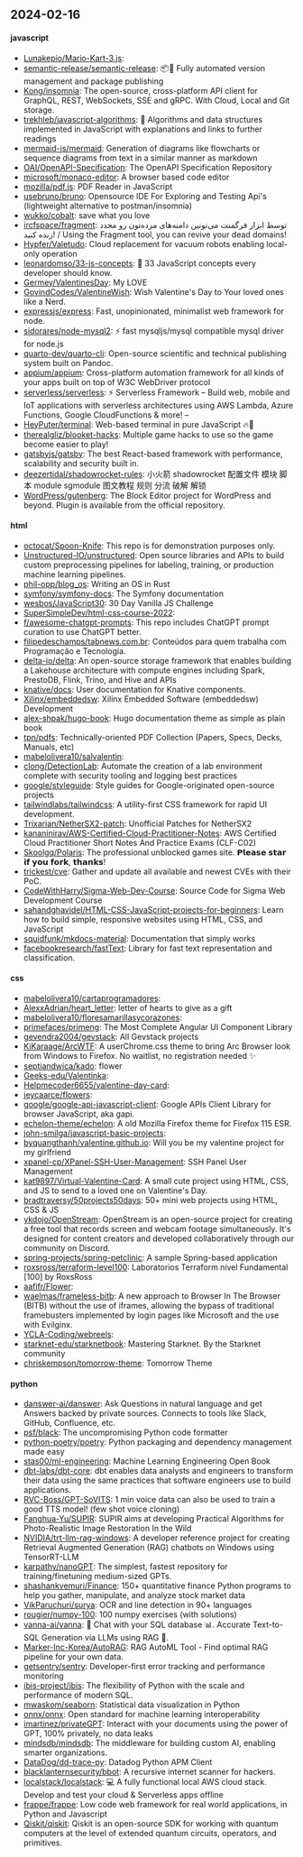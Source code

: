 ## 2024-02-16

#### javascript
* [Lunakepio/Mario-Kart-3.js](https://github.com/Lunakepio/Mario-Kart-3.js): 
* [semantic-release/semantic-release](https://github.com/semantic-release/semantic-release): 📦🚀 Fully automated version management and package publishing
* [Kong/insomnia](https://github.com/Kong/insomnia): The open-source, cross-platform API client for GraphQL, REST, WebSockets, SSE and gRPC. With Cloud, Local and Git storage.
* [trekhleb/javascript-algorithms](https://github.com/trekhleb/javascript-algorithms): 📝 Algorithms and data structures implemented in JavaScript with explanations and links to further readings
* [mermaid-js/mermaid](https://github.com/mermaid-js/mermaid): Generation of diagrams like flowcharts or sequence diagrams from text in a similar manner as markdown
* [OAI/OpenAPI-Specification](https://github.com/OAI/OpenAPI-Specification): The OpenAPI Specification Repository
* [microsoft/monaco-editor](https://github.com/microsoft/monaco-editor): A browser based code editor
* [mozilla/pdf.js](https://github.com/mozilla/pdf.js): PDF Reader in JavaScript
* [usebruno/bruno](https://github.com/usebruno/bruno): Opensource IDE For Exploring and Testing Api's (lightweight alternative to postman/insomnia)
* [wukko/cobalt](https://github.com/wukko/cobalt): save what you love
* [ircfspace/fragment](https://github.com/ircfspace/fragment): توسط ابزار فرگمنت می‌تونین دامنه‌های مرده‌تون رو مجدد زنده کنید! / Using the Fragment tool, you can revive your dead domains!
* [Hypfer/Valetudo](https://github.com/Hypfer/Valetudo): Cloud replacement for vacuum robots enabling local-only operation
* [leonardomso/33-js-concepts](https://github.com/leonardomso/33-js-concepts): 📜 33 JavaScript concepts every developer should know.
* [Germey/ValentinesDay](https://github.com/Germey/ValentinesDay): My LOVE
* [GovindCodes/ValentineWish](https://github.com/GovindCodes/ValentineWish): Wish Valentine's Day to Your loved ones like a Nerd.
* [expressjs/express](https://github.com/expressjs/express): Fast, unopinionated, minimalist web framework for node.
* [sidorares/node-mysql2](https://github.com/sidorares/node-mysql2): ⚡ fast mysqljs/mysql compatible mysql driver for node.js
* [quarto-dev/quarto-cli](https://github.com/quarto-dev/quarto-cli): Open-source scientific and technical publishing system built on Pandoc.
* [appium/appium](https://github.com/appium/appium): Cross-platform automation framework for all kinds of your apps built on top of W3C WebDriver protocol
* [serverless/serverless](https://github.com/serverless/serverless): ⚡ Serverless Framework – Build web, mobile and IoT applications with serverless architectures using AWS Lambda, Azure Functions, Google CloudFunctions & more! –
* [HeyPuter/terminal](https://github.com/HeyPuter/terminal): Web-based terminal in pure JavaScript 🔥🚀
* [therealgliz/blooket-hacks](https://github.com/therealgliz/blooket-hacks): Multiple game hacks to use so the game become easier to play!
* [gatsbyjs/gatsby](https://github.com/gatsbyjs/gatsby): The best React-based framework with performance, scalability and security built in.
* [deezertidal/shadowrocket-rules](https://github.com/deezertidal/shadowrocket-rules): 小火箭 shadowrocket 配置文件 模块 脚本 module sgmodule 图文教程 规则 分流 破解 解锁
* [WordPress/gutenberg](https://github.com/WordPress/gutenberg): The Block Editor project for WordPress and beyond. Plugin is available from the official repository.

#### html
* [octocat/Spoon-Knife](https://github.com/octocat/Spoon-Knife): This repo is for demonstration purposes only.
* [Unstructured-IO/unstructured](https://github.com/Unstructured-IO/unstructured): Open source libraries and APIs to build custom preprocessing pipelines for labeling, training, or production machine learning pipelines.
* [phil-opp/blog_os](https://github.com/phil-opp/blog_os): Writing an OS in Rust
* [symfony/symfony-docs](https://github.com/symfony/symfony-docs): The Symfony documentation
* [wesbos/JavaScript30](https://github.com/wesbos/JavaScript30): 30 Day Vanilla JS Challenge
* [SuperSimpleDev/html-css-course-2022](https://github.com/SuperSimpleDev/html-css-course-2022): 
* [f/awesome-chatgpt-prompts](https://github.com/f/awesome-chatgpt-prompts): This repo includes ChatGPT prompt curation to use ChatGPT better.
* [filipedeschamps/tabnews.com.br](https://github.com/filipedeschamps/tabnews.com.br): Conteúdos para quem trabalha com Programação e Tecnologia.
* [delta-io/delta](https://github.com/delta-io/delta): An open-source storage framework that enables building a Lakehouse architecture with compute engines including Spark, PrestoDB, Flink, Trino, and Hive and APIs
* [knative/docs](https://github.com/knative/docs): User documentation for Knative components.
* [Xilinx/embeddedsw](https://github.com/Xilinx/embeddedsw): Xilinx Embedded Software (embeddedsw) Development
* [alex-shpak/hugo-book](https://github.com/alex-shpak/hugo-book): Hugo documentation theme as simple as plain book
* [tpn/pdfs](https://github.com/tpn/pdfs): Technically-oriented PDF Collection (Papers, Specs, Decks, Manuals, etc)
* [mabelolivera10/salvalentin](https://github.com/mabelolivera10/salvalentin): 
* [clong/DetectionLab](https://github.com/clong/DetectionLab): Automate the creation of a lab environment complete with security tooling and logging best practices
* [google/styleguide](https://github.com/google/styleguide): Style guides for Google-originated open-source projects
* [tailwindlabs/tailwindcss](https://github.com/tailwindlabs/tailwindcss): A utility-first CSS framework for rapid UI development.
* [Trixarian/NetherSX2-patch](https://github.com/Trixarian/NetherSX2-patch): Unofficial Patches for NetherSX2
* [kananinirav/AWS-Certified-Cloud-Practitioner-Notes](https://github.com/kananinirav/AWS-Certified-Cloud-Practitioner-Notes): AWS Certified Cloud Practitioner Short Notes And Practice Exams (CLF-C02)
* [Skoolgq/Polaris](https://github.com/Skoolgq/Polaris): The professional unblocked games site. 𝗣𝗹𝗲𝗮𝘀𝗲 𝘀𝘁𝗮𝗿 𝗶𝗳 𝘆𝗼𝘂 𝗳𝗼𝗿𝗸, 𝘁𝗵𝗮𝗻𝗸𝘀!
* [trickest/cve](https://github.com/trickest/cve): Gather and update all available and newest CVEs with their PoC.
* [CodeWithHarry/Sigma-Web-Dev-Course](https://github.com/CodeWithHarry/Sigma-Web-Dev-Course): Source Code for Sigma Web Development Course
* [sahandghavidel/HTML-CSS-JavaScript-projects-for-beginners](https://github.com/sahandghavidel/HTML-CSS-JavaScript-projects-for-beginners): Learn how to build simple, responsive websites using HTML, CSS, and JavaScript
* [squidfunk/mkdocs-material](https://github.com/squidfunk/mkdocs-material): Documentation that simply works
* [facebookresearch/fastText](https://github.com/facebookresearch/fastText): Library for fast text representation and classification.

#### css
* [mabelolivera10/cartaprogramadores](https://github.com/mabelolivera10/cartaprogramadores): 
* [AlexxAdrian/heart_letter](https://github.com/AlexxAdrian/heart_letter): letter of hearts to give as a gift
* [mabelolivera10/floresamarillasycorazones](https://github.com/mabelolivera10/floresamarillasycorazones): 
* [primefaces/primeng](https://github.com/primefaces/primeng): The Most Complete Angular UI Component Library
* [gevendra2004/gevstack](https://github.com/gevendra2004/gevstack): All Gevstack projects
* [KiKaraage/ArcWTF](https://github.com/KiKaraage/ArcWTF): A userChrome.css theme to bring Arc Browser look from Windows to Firefox. No waitlist, no registration needed ✨
* [septiandwica/kado](https://github.com/septiandwica/kado): flower
* [Geeks-edu/Valentinka](https://github.com/Geeks-edu/Valentinka): 
* [Helpmecoder6655/valentine-day-card](https://github.com/Helpmecoder6655/valentine-day-card): 
* [jeycaarce/flowers](https://github.com/jeycaarce/flowers): 
* [google/google-api-javascript-client](https://github.com/google/google-api-javascript-client): Google APIs Client Library for browser JavaScript, aka gapi.
* [echelon-theme/echelon](https://github.com/echelon-theme/echelon): A old Mozilla Firefox theme for Firefox 115 ESR.
* [john-smilga/javascript-basic-projects](https://github.com/john-smilga/javascript-basic-projects): 
* [byquangthanh/valentine.github.io](https://github.com/byquangthanh/valentine.github.io): Will you be my valentine project for my girlfriend
* [xpanel-cp/XPanel-SSH-User-Management](https://github.com/xpanel-cp/XPanel-SSH-User-Management): SSH Panel User Management
* [kat9897/Virtual-Valentine-Card](https://github.com/kat9897/Virtual-Valentine-Card): A small cute project using HTML, CSS, and JS to send to a loved one on Valentine's Day.
* [bradtraversy/50projects50days](https://github.com/bradtraversy/50projects50days): 50+ mini web projects using HTML, CSS & JS
* [ykdojo/OpenStream](https://github.com/ykdojo/OpenStream): OpenStream is an open-source project for creating a free tool that records screen and webcam footage simultaneously. It's designed for content creators and developed collaboratively through our community on Discord.
* [spring-projects/spring-petclinic](https://github.com/spring-projects/spring-petclinic): A sample Spring-based application
* [roxsross/terraform-level100](https://github.com/roxsross/terraform-level100): Laboratorios Terraform nivel Fundamental [100] by RoxsRoss
* [aafifr/Flower](https://github.com/aafifr/Flower): 
* [waelmas/frameless-bitb](https://github.com/waelmas/frameless-bitb): A new approach to Browser In The Browser (BITB) without the use of iframes, allowing the bypass of traditional framebusters implemented by login pages like Microsoft and the use with Evilginx.
* [YCLA-Coding/webreels](https://github.com/YCLA-Coding/webreels): 
* [starknet-edu/starknetbook](https://github.com/starknet-edu/starknetbook): Mastering Starknet. By the Starknet community
* [chriskempson/tomorrow-theme](https://github.com/chriskempson/tomorrow-theme): Tomorrow Theme

#### python
* [danswer-ai/danswer](https://github.com/danswer-ai/danswer): Ask Questions in natural language and get Answers backed by private sources. Connects to tools like Slack, GitHub, Confluence, etc.
* [psf/black](https://github.com/psf/black): The uncompromising Python code formatter
* [python-poetry/poetry](https://github.com/python-poetry/poetry): Python packaging and dependency management made easy
* [stas00/ml-engineering](https://github.com/stas00/ml-engineering): Machine Learning Engineering Open Book
* [dbt-labs/dbt-core](https://github.com/dbt-labs/dbt-core): dbt enables data analysts and engineers to transform their data using the same practices that software engineers use to build applications.
* [RVC-Boss/GPT-SoVITS](https://github.com/RVC-Boss/GPT-SoVITS): 1 min voice data can also be used to train a good TTS model! (few shot voice cloning)
* [Fanghua-Yu/SUPIR](https://github.com/Fanghua-Yu/SUPIR): SUPIR aims at developing Practical Algorithms for Photo-Realistic Image Restoration In the Wild
* [NVIDIA/trt-llm-rag-windows](https://github.com/NVIDIA/trt-llm-rag-windows): A developer reference project for creating Retrieval Augmented Generation (RAG) chatbots on Windows using TensorRT-LLM
* [karpathy/nanoGPT](https://github.com/karpathy/nanoGPT): The simplest, fastest repository for training/finetuning medium-sized GPTs.
* [shashankvemuri/Finance](https://github.com/shashankvemuri/Finance): 150+ quantitative finance Python programs to help you gather, manipulate, and analyze stock market data
* [VikParuchuri/surya](https://github.com/VikParuchuri/surya): OCR and line detection in 90+ languages
* [rougier/numpy-100](https://github.com/rougier/numpy-100): 100 numpy exercises (with solutions)
* [vanna-ai/vanna](https://github.com/vanna-ai/vanna): 🤖 Chat with your SQL database 📊. Accurate Text-to-SQL Generation via LLMs using RAG 🔄.
* [Marker-Inc-Korea/AutoRAG](https://github.com/Marker-Inc-Korea/AutoRAG): RAG AutoML Tool - Find optimal RAG pipeline for your own data.
* [getsentry/sentry](https://github.com/getsentry/sentry): Developer-first error tracking and performance monitoring
* [ibis-project/ibis](https://github.com/ibis-project/ibis): The flexibility of Python with the scale and performance of modern SQL.
* [mwaskom/seaborn](https://github.com/mwaskom/seaborn): Statistical data visualization in Python
* [onnx/onnx](https://github.com/onnx/onnx): Open standard for machine learning interoperability
* [imartinez/privateGPT](https://github.com/imartinez/privateGPT): Interact with your documents using the power of GPT, 100% privately, no data leaks
* [mindsdb/mindsdb](https://github.com/mindsdb/mindsdb): The middleware for building custom AI, enabling smarter organizations.
* [DataDog/dd-trace-py](https://github.com/DataDog/dd-trace-py): Datadog Python APM Client
* [blacklanternsecurity/bbot](https://github.com/blacklanternsecurity/bbot): A recursive internet scanner for hackers.
* [localstack/localstack](https://github.com/localstack/localstack): 💻 A fully functional local AWS cloud stack. Develop and test your cloud & Serverless apps offline
* [frappe/frappe](https://github.com/frappe/frappe): Low code web framework for real world applications, in Python and Javascript
* [Qiskit/qiskit](https://github.com/Qiskit/qiskit): Qiskit is an open-source SDK for working with quantum computers at the level of extended quantum circuits, operators, and primitives.
